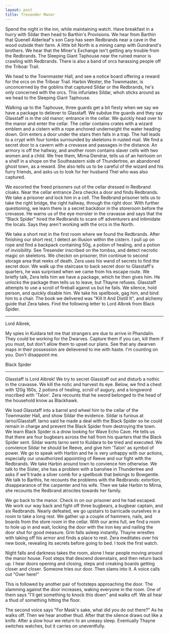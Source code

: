 ```yaml
---
layout: post
title: Tresender Manor
---
```

Spend the night in the inn, while maintaining watch. Have breakfast in a hurry with Sildar then head to Barthin's Provisions. We hear from Barthin that Quenell Alderleaf's son Carp has seen Redbrands near a cave in the wood outside their farm. A little bit North is a mining camp with Gundrand's brothers. We hear that the Miner's Exchange isn't getting any trouble from the Redbrands.  The Sleeping Giant Taphouse near the ruined manor is crawling with Redbrands. There is also a band of orcs harassing people off the Triboar Trail.

We head to the Townmaster Hall, and see a notice board offering a reward for the orcs on the Triboar Trail. Harbin Wester, the Townmaster, is unconcerned by the goblins that captured Sildar or the Redbrands, he's only concerned with the orcs.  This infuriates Sildar, whoh sticks around as we head to the Sleeping Giant Taphouse.

Walking up to the Taphouse, three guards get a bit fiesty when we say we have a package to deliever to Glasstaff. We subdue the guards and they say Glasstaff is in the old manor; entrance in the cellar. We quickly head over to the manor and enter the cellar. The cellar contains crates with a wizard emblem and a cistern with a rope anchored underneight the water heading down. Grin enters a door under the stairs then falls in a trap. The hall leads to a crypt with four tombs surrounded by skeletons in rusted mail. We find a secret door to a cavern with a crevasse and passages in the distance. An armory is off the hallway, and another room contains slaver cells with two women and a child. We free them, Mirna Dendrar, tells us of an heirloom on a shelf in a shope on the Southeastern side of Thundertree, an abandoned ghost town, as a reward. She also tells us to be careful of the wizard and his furry friends, and asks us to look for her husband Thel who was also captured.

We escorted the freed prisoners out of the cellar dressed in Redbrand cloaks. Near the cellar entrance Zera checks a door and finds Redbrands. We take a prisoner and lock him in a cell. The Redbrand prisoner tells us to take the right bridge, the right hallway, through the right door. With further questioning, we learn there is a secret backdoor in the storeroom before the crevasse. He warns us of the eye monster in the cravasse and says that the "Black Spider" hired the Redbrands to scare off adventurers and intimidate the locals. Says they aren't working with the orcs in the North.

We take a short rest in the first room where we found the Redbrands. After finishing our short rest, I detect an illusion within the cistern. I pull up on rope and find a backpack containing 50g, a potion of healing, and a potion of invisibility. See Tresender inscribed on the tombss, and detect necrotic magic on skeletons. We checkin on prisoner, thin continue to second storage area that reeks of death. Zera uses his wand of secrets to find the secret door. We walk up the staircase to back secret door to Glasstaff's quarters, he was surprised when we came from his escape route. We briefly talk, Zera tells him we have a package, which he then gives him. He unlocks the package then tells us to leave, but Thayne refuses. Glasstaff attempts to use a scroll of fireball aganst us but he fails. We silence, hold person, and quickly disable him. We take his spellbook, gag him, and bind him to a chair. The book we delivered was "Kill It And Distill It", and alchemy guide that Zera takes. Find the following letter to Lord Albrek from Black Spider.

***
Lord Albrek,

My spies in Kuldara tell me that strangers are due to arrive in Phandalin. They could be working for the Dwarves. Capture them if you can, kill them if you must, but don't allow them to upset our plans. See that any dwarven maps in their possession are delievered to me with haste. I'm counting on you. Don't disappoint me.

Black Spider

---
Glasstaff is Lord Albrek! We try to secret Glasstaff out and disturb a nothic in the cravasse. We kill the notic and harvest its eye. Below, we find a chest with 120g 160s, 2 potions of healing, scroll of augury, and a longsword inscribed with 'Talon'. Zera recounts that he sword belonged to the head of the household know as Blackhawk.

We load Glasstaff into a barrel and wheel him to the cellar of the Townmaster Hall, and show Sildar the evidence. Sildar is furious at Iarno/Glasstaff. Iarno said he made a deal with the Black Spider so he could remain in charge and prevent the Black Spider from destroying the town. We learn Black Spider is a drow looking for Wave Echo Cave. He tells us that there are four bugbears across the hall from his quarters that the Black Spider sent. Sildar wants Iarno sent to Kuldara to be tried and executed. We convience Sildar he should be Reeve, and give him 'Talon' as symbol of power. We go to speak with Harbin and he is very unhappy with our actions, especially our unauthorized appointing of Reeve and our fight with the Redbrands. We take Harbin around town to convience him otherwise. We talk to the Sister, she has a problem with a banshee in Thundertree and asks if we'll trade a silver comb for a spellbook that belongs to Bowgentle. We talk to Barthis, he recounts the problems with the Redbrands: extortion, disappearance of the carpenter and his wife. Then we take Harbin to Mirna, she recounts the Redbrand atrocites towards her family.

We go back to the manor. Check in on our prisoner and he had escaped. We work our way back and fight off three bugbears, a bugbear captain, and six Redbrands. Nearly defeated, we go upstairs to barricade ourselves in a room to take a long rest. We gather up a couple of hammers, nails, and boards from the store room in the cellar. With our arms full, we find a room to hole up in and wait, locking the door with the iron key and nailing the door shut for good measure. Grin falls asleep instantly. Thayne wrestles with taking off his armor and finds a place to rest. Zera meditates over his new book, revealing its secrets before going to bed. I took the first watch.

Night falls and darkness takes the room, alone I hear people moving around the manor house. Foot steps that descend downstairs, and then return back up. I hear doors opening and closing, steps and creaking boards getting closer and closer. Someone tries our door. Then slams into it. A voice calls out "Over here!"

This is followed by another pair of footsteps approaching the door. The slamming against the door increases, waking everyone in the room. One of them says "I'll get something to knock this down" and walks off. We all hear a thud of something hitting the floor. 

The second voice says "For Mask's sake, what did you do out there?" As he walks off. Then we hear another thud. 
After that the silence draws out like a knife. After a slow hour we return to an uneasy sleep. Eventually Thayne switches watches, but it carries on uneventfully.
